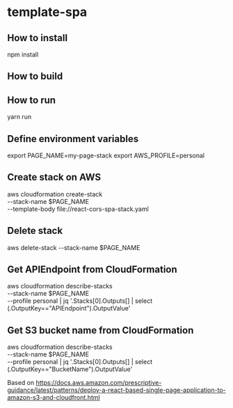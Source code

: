 # template-spa

## How to install
npm install

## How to build

## How to run
yarn run

## Define environment variables
export PAGE_NAME=my-page-stack
export AWS_PROFILE=personal

## Create stack on AWS
aws cloudformation create-stack \
  --stack-name $PAGE_NAME \
  --template-body file://react-cors-spa-stack.yaml

## Delete stack
aws delete-stack --stack-name $PAGE_NAME

## Get APIEndpoint from CloudFormation
aws cloudformation describe-stacks \
  --stack-name $PAGE_NAME \
  --profile personal | jq '.Stacks[0].Outputs[] | select (.OutputKey=="APIEndpoint").OutputValue'

## Get S3 bucket name from CloudFormation
aws cloudformation describe-stacks \
  --stack-name $PAGE_NAME \
  --profile personal | jq '.Stacks[0].Outputs[] | select (.OutputKey=="BucketName").OutputValue'


Based on https://docs.aws.amazon.com/prescriptive-guidance/latest/patterns/deploy-a-react-based-single-page-application-to-amazon-s3-and-cloudfront.html